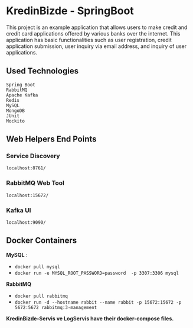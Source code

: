 
# KredinBizde - SpringBoot

This project is an example application that allows users to make credit and credit card applications offered by various banks over the internet. This application has basic functionalities such as user registration, credit application submission, user inquiry via email address, and inquiry of user applications.

## Used Technologies

    Spring Boot
    RabbitMQ
    Apache Kafka
    Redis
    MySQL
    MongoDB
    JUnit
    Mockito
## Web Helpers End Points



 ### Service Discovery
 `localhost:8761/`
 
 ### RabbitMQ Web Tool
 `localhost:15672/`
 
 ### Kafka UI
 `localhost:9090/`



  
## Docker Containers

**MySQL** : 
+ `docker pull mysql`
+ `docker run -e MYSQL_ROOT_PASSWORD=password  -p 3307:3306 mysql`

**RabbitMQ**
  + `docker pull rabbitmq` 
  + `docker run -d --hostname rabbit --name rabbit -p 15672:15672 -p 5672:5672 rabbitmq:3-management`

**KredinBizde-Servis ve LogServis have their docker-compose files.** 

  
